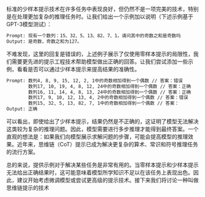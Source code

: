 标准的少样本提示技术在许多任务中表现良好，但仍然不是一项完美的技术，特别是在处理更加复杂的推理任务时。让我们给出一个示例加以说明（下述示例基于GPT-3模型测试）：

```latex
Prompt: 现有一个数列：15、32、5、13、82、7、1，请问其中的奇数之和是奇数吗
Output: 是奇数，奇数之和为127。
```

不难发现，这里的回复是错误的，上述例子展示了仅使用零样本提示的局限性，我们需要更先进的提示工程技术帮助模型做出正确的回答。让我们尝试添加一些示例，看看是否可以通过少样本提示来提高结果的准确性。

```latex
Prompt: 数列4, 8, 9, 15, 12, 2, 1中的奇数相加得到一个偶数 // 答案：错误
		数列17, 10, 19, 4, 8, 12, 24中的奇数相加得到一个偶数 // 答案：正确
		数列16, 11, 14, 4, 8, 13, 24中的奇数相加得到一个偶数 // 答案：正确
		数列17, 9, 10, 12, 13, 4, 2中的奇数相加得到一个偶数 // 答案：错误
		数列15, 32, 5, 13, 82, 7, 1中的奇数相加得到一个偶数 // 答案：
Output: 正确
```

可以看出，即使给出了少样本提示，结果仍然是不正确的，这证明了模型无法解决这类较为复杂的推理问题。因此，模型需要进行多步推理才能得到最终答案。一个直观的想法是：如果我们向模型展示求解问题的步骤，可能会提高模型的推理效果。近年来，思维链（CoT）提示已成为解决更复杂的算术、常识和符号推理任务的流行方案。

总的来说，提供示例对于解决某些任务是非常有用的。当零样本提示和少样本提示无法给出正确结果时，这可能意味着模型所学知识不足以在该任务上表现出色。因此，建议开始考虑微调模型或尝试更高级的提示技术。接下来我们将讨论一种叫做思维链提示的技术